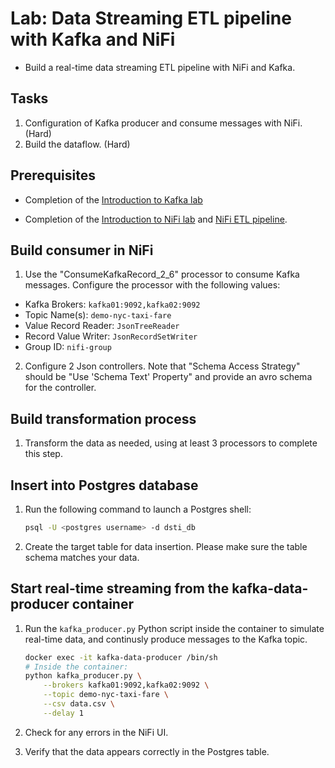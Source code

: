 # Lab: Data Streaming ETL pipeline with Kafka and NiFi

- Build a real-time data streaming ETL pipeline with NiFi and Kafka.

## Tasks

1. Configuration of Kafka producer and consume messages with NiFi. (Hard)
2. Build the dataflow. (Hard)

## Prerequisites

- Completion of the [Introduction to Kafka lab](../07.kafka-stream-processing/lab-introduction-to-kafka.md)

- Completion of the [Introduction to NiFi lab](../08.nifi-dataflow/lab-introduction-to-nifi.md) and [NiFi ETL pipeline](./lab-02-build-ETL-pipeline.md).

## Build consumer in NiFi

1. Use the "ConsumeKafkaRecord_2_6" processor to consume Kafka messages. Configure the processor with the following values:

- Kafka Brokers: `kafka01:9092,kafka02:9092`
- Topic Name(s): `demo-nyc-taxi-fare`
- Value Record Reader: `JsonTreeReader`
- Record Value Writer: `JsonRecordSetWriter`
- Group ID: `nifi-group`

2. Configure 2 Json controllers. Note that "Schema Access Strategy" should be "Use 'Schema Text' Property" and provide an avro schema for the controller.

## Build transformation process

1. Transform the data as needed, using at least 3 processors to complete this step.

## Insert into Postgres database

1. Run the following command to launch a Postgres shell:

   ```bash
   psql -U <postgres username> -d dsti_db
   ```

2. Create the target table for data insertion. Please make sure the table schema matches your data.

## Start real-time streaming from the kafka-data-producer container

1. Run the `kafka_producer.py` Python script inside the container to simulate real-time data, and continusly produce messages to the Kafka topic.

    ```bash
    docker exec -it kafka-data-producer /bin/sh
    # Inside the container:
    python kafka_producer.py \
        --brokers kafka01:9092,kafka02:9092 \
        --topic demo-nyc-taxi-fare \
        --csv data.csv \
        --delay 1
    ```

2. Check for any errors in the NiFi UI.

3. Verify that the data appears correctly in the Postgres table.